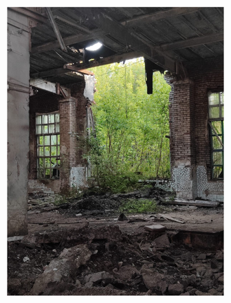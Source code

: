 <html lang="ru">
<head>
    <meta charset="UTF-8">
    <title>
        Мой сайт
    </title>
    <link rel="stylesheet" href="style.css">
</head>
<body>
    <img src='fotos/fon_1.png'>
</body>
</html>
